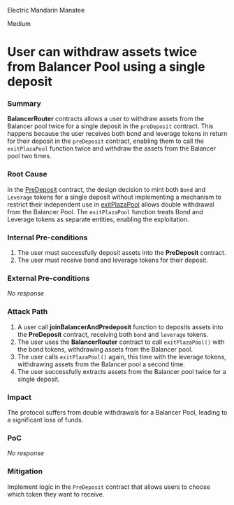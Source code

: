 Electric Mandarin Manatee

Medium

# User can withdraw assets twice from Balancer Pool using a single deposit

### Summary

**BalancerRouter** contracts allows a user to withdraw assets from the Balancer pool twice for a single deposit in the `preDeposit` contract. This happens because the user receives both bond and leverage tokens in return for their deposit in the `preDeposit` contract, enabling them to call the `exitPlazaPool` function twice and withdraw the assets from the Balancer pool two times.



### Root Cause


In the [PreDeposit](https://github.com/sherlock-audit/2024-12-plaza-finance/blob/main/plaza-evm/src/PreDeposit.sol#L177-L182) contract, the design decision to mint both `Bond` and `Leverage` tokens for a single deposit without implementing a mechanism to restrict their independent use in [exitPlazaPool](https://github.com/sherlock-audit/2024-12-plaza-finance/blob/main/plaza-evm/src/BalancerRouter.sol#L92) allows double withdrawal from the Balancer Pool. The `exitPlazaPool` function treats Bond and Leverage tokens as separate entities, enabling the exploitation.




### Internal Pre-conditions

1. The user must successfully deposit assets into the **PreDeposit** contract.
2. The user must receive bond and leverage tokens for their deposit.



### External Pre-conditions

_No response_

### Attack Path

1. A user call **joinBalancerAndPredeposit** function to deposits assets into the **PreDeposit** contract, receiving both `bond` and `leverage` tokens.
2. The user uses the **BalancerRouter** contract to call `exitPlazaPool()` with the bond tokens, withdrawing assets from the Balancer pool.
3. The user calls `exitPlazaPool()` again, this time with the leverage tokens, withdrawing assets from the Balancer pool a second time.
4. The user successfully extracts assets from the Balancer pool twice for a single deposit.



### Impact

The protocol suffers from double withdrawals for a Balancer Pool, leading to a significant loss of funds.  


### PoC

_No response_

### Mitigation

Implement logic in the `PreDeposit` contract that allows users to choose which token they want to receive.
